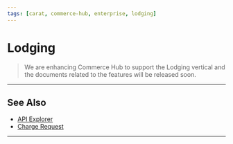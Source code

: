 ```yaml
---
tags: [carat, commerce-hub, enterprise, lodging]
---
```


# Lodging

<!-- theme: danger -->
> We are enhancing Commerce Hub to support the Lodging vertical and the documents related to the features will be released soon.

---

## See Also

- [API Explorer](../api/?type=post&path=/payments/v1/accounts/verification)
- [Charge Request](path?=docs/Resources/API-Documents/Payments/Charges.md)

---
